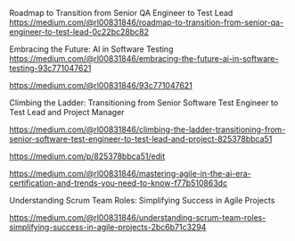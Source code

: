Roadmap to Transition from Senior QA Engineer to Test Lead
https://medium.com/@rl00831846/roadmap-to-transition-from-senior-qa-engineer-to-test-lead-0c22bc28bc82

Embracing the Future: AI in Software Testing
https://medium.com/@rl00831846/embracing-the-future-ai-in-software-testing-93c771047621


https://medium.com/@rl00831846/93c771047621


Climbing the Ladder: Transitioning from Senior Software Test Engineer to Test Lead and Project Manager

https://medium.com/@rl00831846/climbing-the-ladder-transitioning-from-senior-software-test-engineer-to-test-lead-and-project-825378bbca51

https://medium.com/p/825378bbca51/edit

https://medium.com/@rl00831846/mastering-agile-in-the-ai-era-certification-and-trends-you-need-to-know-f77b510863dc



Understanding Scrum Team Roles: Simplifying Success in Agile Projects

https://medium.com/@rl00831846/understanding-scrum-team-roles-simplifying-success-in-agile-projects-2bc6b71c3294



